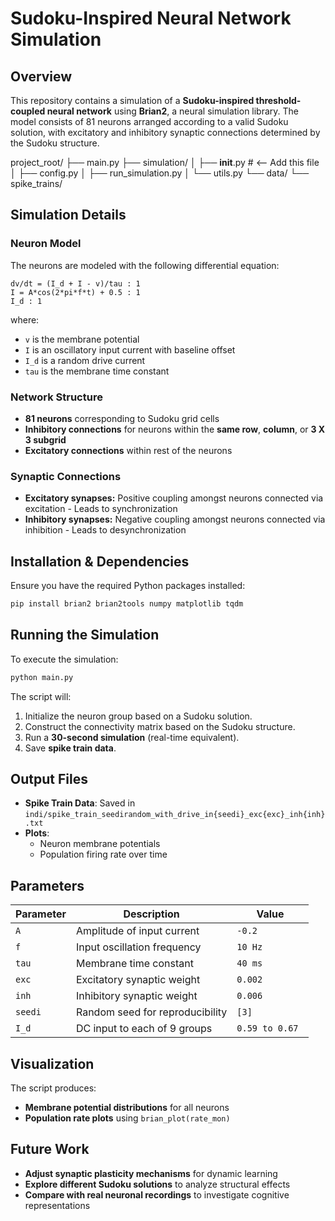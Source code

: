 # Sudoku-Inspired Neural Network Simulation

## Overview
This repository contains a simulation of a **Sudoku-inspired threshold-coupled neural network** using **Brian2**, a neural simulation library. The model consists of 81 neurons arranged according to a valid Sudoku solution, with excitatory and inhibitory synaptic connections determined by the Sudoku structure.



project_root/
├── main.py
├── simulation/
│   ├── __init__.py  # <-- Add this file
│   ├── config.py
│   ├── run_simulation.py
│   └── utils.py
└── data/
    └── spike_trains/

## Simulation Details

### Neuron Model
The neurons are modeled with the following differential equation:

```
dv/dt = (I_d + I - v)/tau : 1
I = A*cos(2*pi*f*t) + 0.5 : 1
I_d : 1
```

where:
- `v` is the membrane potential
- `I` is an oscillatory input current with baseline offset
- `I_d` is a random drive current
- `tau` is the membrane time constant

### Network Structure
- **81 neurons** corresponding to Sudoku grid cells
- **Inhibitory connections** for neurons within the **same row**, **column**, or **3 X 3 subgrid**
- **Excitatory connections** within rest of the neurons

### Synaptic Connections
- **Excitatory synapses:** Positive coupling amongst neurons connected via excitation - Leads to synchronization
- **Inhibitory synapses:** Negative coupling amongst neurons connected via inhibition - Leads to desynchronization

## Installation & Dependencies
Ensure you have the required Python packages installed:
```sh
pip install brian2 brian2tools numpy matplotlib tqdm
```

## Running the Simulation
To execute the simulation:
```python
python main.py
```

The script will:
1. Initialize the neuron group based on a Sudoku solution.
2. Construct the connectivity matrix based on the Sudoku structure.
3. Run a **30-second simulation** (real-time equivalent).
4. Save **spike train data**.

## Output Files
- **Spike Train Data**: Saved in `indi/spike_train_seedirandom_with_drive_in{seedi}_exc{exc}_inh{inh}.txt`
- **Plots**:
  - Neuron membrane potentials
  - Population firing rate over time

## Parameters
| Parameter | Description | Value |
|-----------|-------------|-------|
| `A` | Amplitude of input current | `-0.2` |
| `f` | Input oscillation frequency | `10 Hz` |
| `tau` | Membrane time constant | `40 ms` |
| `exc` | Excitatory synaptic weight | `0.002` |
| `inh` | Inhibitory synaptic weight | `0.006` |
| `seedi` | Random seed for reproducibility | `[3]` |
| `I_d` | DC input to each of 9 groups | `0.59 to 0.67 ` |

## Visualization
The script produces:
- **Membrane potential distributions** for all neurons
- **Population rate plots** using `brian_plot(rate_mon)`

## Future Work
- **Adjust synaptic plasticity mechanisms** for dynamic learning
- **Explore different Sudoku solutions** to analyze structural effects
- **Compare with real neuronal recordings** to investigate cognitive representations

